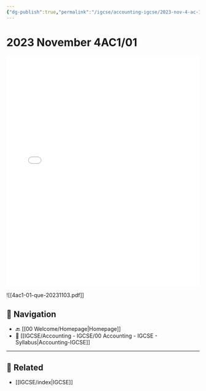 ```yaml
---
{"dg-publish":true,"permalink":"/igcse/accounting-igcse/2023-nov-4-ac-1-01/","created":"2025-06-16T07:48:47.328+03:00","updated":"2025-06-16T08:04:47.493+03:00"}
---
```


# 2023 November 4AC1/01

<embed src="/Documents/4ac1-01-que-20231103.pdf" type="application/pdf" width="100%" height="600px" />


![[4ac1-01-que-20231103.pdf]]


## 🧭 Navigation

- 🔙 [[00 Welcome/Homepage\|Homepage]]
- 📁 [[IGCSE/Accounting - IGCSE/00 Accounting - IGCSE - Syllabus\|Accounting-IGCSE]]

---

## 🔗 Related

- [[IGCSE/index\|IGCSE]]
